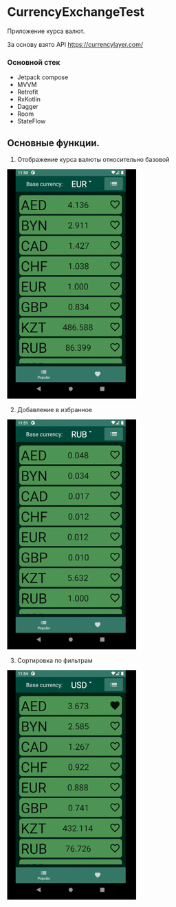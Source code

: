 # CurrencyExchangeTest 
Приложение курса валют. 

За основу взято API https://currencylayer.com/

### Основной стек
+ Jetpack compose
+ MVVM
+ Retrofit
+ RxKotlin
+ Dagger
+ Room
+ StateFlow



## Основные функции.

1. Отображение курса валюты относительно базовой
 <img src="/выбор.gif" width="300">

2. Добавление в избранное
 <img src="/избранное.gif" width="300">

3. Сортировка по фильтрам

 <img src="/сортировка.gif" width="300">
